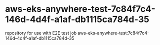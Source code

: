 # aws-eks-anywhere-test-7c84f7c4-146d-4d4f-a1af-db1115ca784d-35
repository for use with E2E test job aws-eks-anywhere-test:7c84f7c4-146d-4d4f-a1af-db1115ca784d-35
